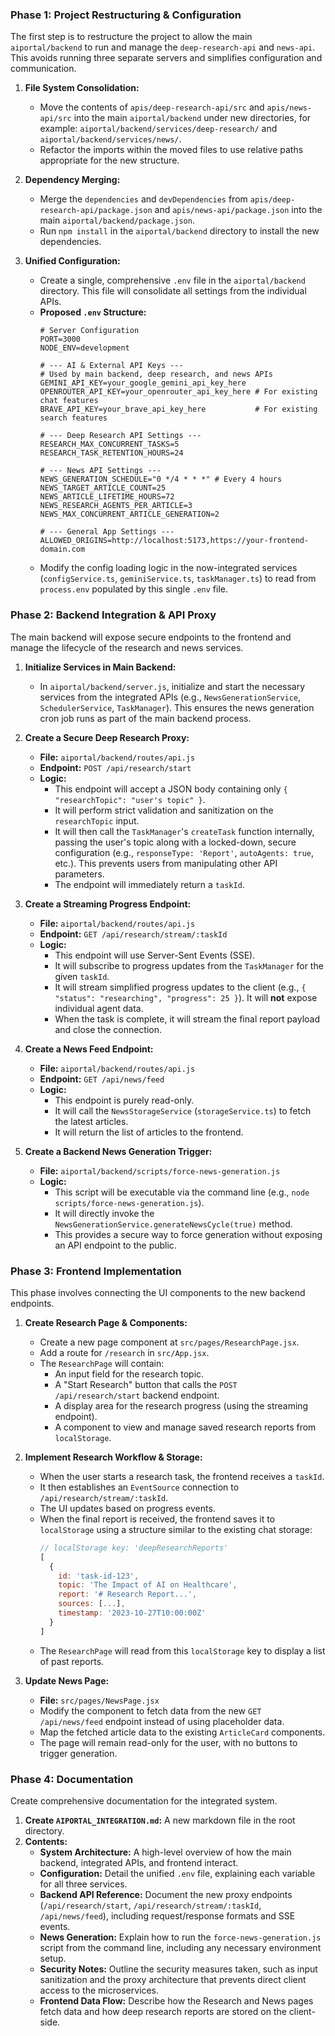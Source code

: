 ### **Phase 1: Project Restructuring & Configuration**

The first step is to restructure the project to allow the main `aiportal/backend` to run and manage the `deep-research-api` and `news-api`. This avoids running three separate servers and simplifies configuration and communication.

1.  **File System Consolidation:**
    *   Move the contents of `apis/deep-research-api/src` and `apis/news-api/src` into the main `aiportal/backend` under new directories, for example: `aiportal/backend/services/deep-research/` and `aiportal/backend/services/news/`.
    *   Refactor the imports within the moved files to use relative paths appropriate for the new structure.

2.  **Dependency Merging:**
    *   Merge the `dependencies` and `devDependencies` from `apis/deep-research-api/package.json` and `apis/news-api/package.json` into the main `aiportal/backend/package.json`.
    *   Run `npm install` in the `aiportal/backend` directory to install the new dependencies.

3.  **Unified Configuration:**
    *   Create a single, comprehensive `.env` file in the `aiportal/backend` directory. This file will consolidate all settings from the individual APIs.
    *   **Proposed `.env` Structure:**
        ```env
        # Server Configuration
        PORT=3000
        NODE_ENV=development

        # --- AI & External API Keys ---
        # Used by main backend, deep research, and news APIs
        GEMINI_API_KEY=your_google_gemini_api_key_here
        OPENROUTER_API_KEY=your_openrouter_api_key_here # For existing chat features
        BRAVE_API_KEY=your_brave_api_key_here           # For existing search features

        # --- Deep Research API Settings ---
        RESEARCH_MAX_CONCURRENT_TASKS=5
        RESEARCH_TASK_RETENTION_HOURS=24

        # --- News API Settings ---
        NEWS_GENERATION_SCHEDULE="0 */4 * * *" # Every 4 hours
        NEWS_TARGET_ARTICLE_COUNT=25
        NEWS_ARTICLE_LIFETIME_HOURS=72
        NEWS_RESEARCH_AGENTS_PER_ARTICLE=3
        NEWS_MAX_CONCURRENT_ARTICLE_GENERATION=2

        # --- General App Settings ---
        ALLOWED_ORIGINS=http://localhost:5173,https://your-frontend-domain.com
        ```
    *   Modify the config loading logic in the now-integrated services (`configService.ts`, `geminiService.ts`, `taskManager.ts`) to read from `process.env` populated by this single `.env` file.

### **Phase 2: Backend Integration & API Proxy**

The main backend will expose secure endpoints to the frontend and manage the lifecycle of the research and news services.

1.  **Initialize Services in Main Backend:**
    *   In `aiportal/backend/server.js`, initialize and start the necessary services from the integrated APIs (e.g., `NewsGenerationService`, `SchedulerService`, `TaskManager`). This ensures the news generation cron job runs as part of the main backend process.

2.  **Create a Secure Deep Research Proxy:**
    *   **File:** `aiportal/backend/routes/api.js`
    *   **Endpoint:** `POST /api/research/start`
    *   **Logic:**
        *   This endpoint will accept a JSON body containing only `{ "researchTopic": "user's topic" }`.
        *   It will perform strict validation and sanitization on the `researchTopic` input.
        *   It will then call the `TaskManager`'s `createTask` function internally, passing the user's topic along with a locked-down, secure configuration (e.g., `responseType: 'Report'`, `autoAgents: true`, etc.). This prevents users from manipulating other API parameters.
        *   The endpoint will immediately return a `taskId`.

3.  **Create a Streaming Progress Endpoint:**
    *   **File:** `aiportal/backend/routes/api.js`
    *   **Endpoint:** `GET /api/research/stream/:taskId`
    *   **Logic:**
        *   This endpoint will use Server-Sent Events (SSE).
        *   It will subscribe to progress updates from the `TaskManager` for the given `taskId`.
        *   It will stream simplified progress updates to the client (e.g., `{ "status": "researching", "progress": 25 }`). It will **not** expose individual agent data.
        *   When the task is complete, it will stream the final report payload and close the connection.

4.  **Create a News Feed Endpoint:**
    *   **File:** `aiportal/backend/routes/api.js`
    *   **Endpoint:** `GET /api/news/feed`
    *   **Logic:**
        *   This endpoint is purely read-only.
        *   It will call the `NewsStorageService` (`storageService.ts`) to fetch the latest articles.
        *   It will return the list of articles to the frontend.

5.  **Create a Backend News Generation Trigger:**
    *   **File:** `aiportal/backend/scripts/force-news-generation.js`
    *   **Logic:**
        *   This script will be executable via the command line (e.g., `node scripts/force-news-generation.js`).
        *   It will directly invoke the `NewsGenerationService.generateNewsCycle(true)` method.
        *   This provides a secure way to force generation without exposing an API endpoint to the public.

### **Phase 3: Frontend Implementation**

This phase involves connecting the UI components to the new backend endpoints.

1.  **Create Research Page & Components:**
    *   Create a new page component at `src/pages/ResearchPage.jsx`.
    *   Add a route for `/research` in `src/App.jsx`.
    *   The `ResearchPage` will contain:
        *   An input field for the research topic.
        *   A "Start Research" button that calls the `POST /api/research/start` backend endpoint.
        *   A display area for the research progress (using the streaming endpoint).
        *   A component to view and manage saved research reports from `localStorage`.

2.  **Implement Research Workflow & Storage:**
    *   When the user starts a research task, the frontend receives a `taskId`.
    *   It then establishes an `EventSource` connection to `/api/research/stream/:taskId`.
    *   The UI updates based on progress events.
    *   When the final report is received, the frontend saves it to `localStorage` using a structure similar to the existing chat storage:
        ```javascript
        // localStorage key: 'deepResearchReports'
        [
          {
            id: 'task-id-123',
            topic: 'The Impact of AI on Healthcare',
            report: '# Research Report...',
            sources: [...],
            timestamp: '2023-10-27T10:00:00Z'
          }
        ]
        ```
    *   The `ResearchPage` will read from this `localStorage` key to display a list of past reports.

3.  **Update News Page:**
    *   **File:** `src/pages/NewsPage.jsx`
    *   Modify the component to fetch data from the new `GET /api/news/feed` endpoint instead of using placeholder data.
    *   Map the fetched article data to the existing `ArticleCard` components.
    *   The page will remain read-only for the user, with no buttons to trigger generation.

### **Phase 4: Documentation**

Create comprehensive documentation for the integrated system.

1.  **Create `AIPORTAL_INTEGRATION.md`:** A new markdown file in the root directory.
2.  **Contents:**
    *   **System Architecture:** A high-level overview of how the main backend, integrated APIs, and frontend interact.
    *   **Configuration:** Detail the unified `.env` file, explaining each variable for all three services.
    *   **Backend API Reference:** Document the new proxy endpoints (`/api/research/start`, `/api/research/stream/:taskId`, `/api/news/feed`), including request/response formats and SSE events.
    *   **News Generation:** Explain how to run the `force-news-generation.js` script from the command line, including any necessary environment setup.
    *   **Security Notes:** Outline the security measures taken, such as input sanitization and the proxy architecture that prevents direct client access to the microservices.
    *   **Frontend Data Flow:** Describe how the Research and News pages fetch data and how deep research reports are stored on the client-side. 
